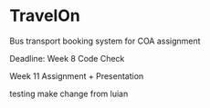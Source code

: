 # TravelOn
Bus transport booking system for COA assignment

Deadline: 
Week 8  Code Check

Week 11 Assignment + Presentation

testing make change from luian
